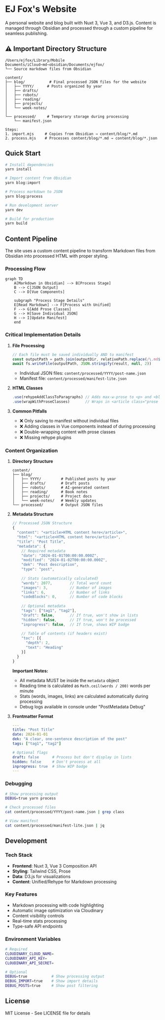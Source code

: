 # EJ Fox's Website

A personal website and blog built with Nuxt 3, Vue 3, and D3.js. Content is managed through Obsidian and processed through a custom pipeline for seamless publishing.

## ⚠️ Important Directory Structure

```
/Users/ejfox/Library/Mobile Documents/iCloud~md~obsidian/Documents/ejfox/
└── Source markdown files from Obsidian

content/
├── blog/           # Final processed JSON files for the website
│   ├── YYYY/      # Posts organized by year
│   ├── drafts/    
│   ├── robots/    
│   ├── reading/   
│   ├── projects/  
│   └── week-notes/
│
└── processed/     # Temporary storage during processing
    └── manifest.json

Steps:
1. import.mjs     # Copies from Obsidian → content/blog/*.md
2. process.mjs    # Processes content/blog/*.md → content/blog/*.json
```

## Quick Start

```bash
# Install dependencies
yarn install

# Import content from Obsidian
yarn blog:import

# Process markdown to JSON
yarn blog:process

# Run development server
yarn dev

# Build for production
yarn build
```

## Content Pipeline

The site uses a custom content pipeline to transform Markdown files from Obsidian into processed HTML with proper styling.

### Processing Flow

```mermaid
graph TD
    A[Markdown in Obsidian] --> B[Process Stage]
    B --> C[JSON Output]
    C --> D[Vue Components]
    
    subgraph "Process Stage Details"
    E[Read Markdown] --> F[Process with Unified]
    F --> G[Add Prose Classes]
    G --> H[Save Individual JSON]
    H --> I[Update Manifest]
    end
```

### Critical Implementation Details

1. **File Processing**
   ```javascript
   // Each file must be saved individually AND to manifest
   const outputPath = path.join(outputDir, relativePath.replace(/\.md$/, '.json'))
   await fs.writeFile(outputPath, JSON.stringify(result, null, 2))
   ```
   - Individual JSON files: `content/processed/YYYY/post-name.json`
   - Manifest file: `content/processed/manifest-lite.json`

2. **HTML Classes**
   ```javascript
   .use(rehypeAddClassToParagraphs) // Adds max-w-prose to <p> and <blockquote>
   .use(wrapWithProseClasses)       // Wraps in <article class="prose dark:prose-invert max-w-none">
   ```

3. **Common Pitfalls**
   - ❌ Only saving to manifest without individual files
   - ❌ Adding classes in Vue components instead of during processing
   - ❌ Double-wrapping content with prose classes
   - ❌ Missing rehype plugins

### Content Organization

1. **Directory Structure**
   ```
   content/
   ├── blog/
   │   ├── YYYY/         # Published posts by year
   │   ├── drafts/       # Draft posts
   │   ├── robots/       # AI-generated content
   │   ├── reading/      # Book notes
   │   ├── projects/     # Project docs
   │   └── week-notes/   # Weekly updates
   └── processed/        # Output JSON files
   ```

2. **Metadata Structure**
   ```javascript
   // Processed JSON Structure
   {
     "content": "<article>HTML content here</article>",
     "html": "<article>HTML content here</article>",
     "title": "Post Title",
     "metadata": {
       // Required metadata
       "date": "2024-01-01T00:00:00.000Z",
       "modified": "2024-01-02T00:00:00.000Z",
       "dek": "Post description",
       "type": "post",
       
       // Stats (automatically calculated)
       "words": 2077,        // Total word count
       "images": 3,          // Number of images
       "links": 6,           // Number of links
       "codeBlocks": 0,      // Number of code blocks
       
       // Optional metadata
       "tags": ["tag1", "tag2"],
       "draft": false,       // If true, won't show in lists
       "hidden": false,      // If true, won't be processed
       "inprogress": false,  // If true, shows WIP badge
       
       // Table of contents (if headers exist)
       "toc": [{
         "depth": 2,
         "text": "Heading"
       }]
     }
   }
   ```

   **Important Notes:**
   - All metadata MUST be inside the `metadata` object
   - Reading time is calculated as `Math.ceil(words / 200)` words per minute
   - Stats (words, images, links) are calculated automatically during processing
   - Debug logs available in console under "PostMetadata Debug"

3. **Frontmatter Format**
   ```yaml
   ---
   title: "Post Title"
   date: 2024-01-01
   dek: "A clear, one-sentence description of the post"
   tags: ["tag1", "tag2"]
   
   # Optional flags
   draft: false      # Process but don't display in lists
   hidden: false     # Don't process at all
   inprogress: true  # Show WIP badge
   ---
   ```

### Debugging

```bash
# Show processing output
DEBUG=true yarn process

# Check processed files
cat content/processed/YYYY/post-name.json | grep class

# View manifest
cat content/processed/manifest-lite.json | jq
```

## Development

### Tech Stack
- **Frontend**: Nuxt 3, Vue 3 Composition API
- **Styling**: Tailwind CSS, Prose
- **Data**: D3.js for visualizations
- **Content**: Unified/Rehype for Markdown processing

### Key Features
- Markdown processing with code highlighting
- Automatic image optimization via Cloudinary
- Content visibility controls
- Real-time stats processing
- Type-safe API endpoints

### Environment Variables
```bash
# Required
CLOUDINARY_CLOUD_NAME=
CLOUDINARY_API_KEY=
CLOUDINARY_API_SECRET=

# Optional
DEBUG=true           # Show processing output
DEBUG_IMPORT=true    # Show import details
DEBUG_POSTS=true     # Show post filtering
```

## License

MIT License - See LICENSE file for details